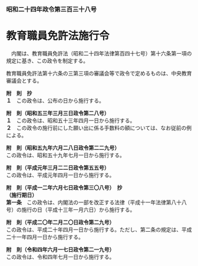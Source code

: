 ### 昭和二十四年政令第三百三十八号  
# 教育職員免許法施行令  
　内閣は、教育職員免許法（昭和二十四年法律第百四十七号）第十六条第一項の規定に基き、この政令を制定する。  
  
教育職員免許法第十六条の三第三項の審議会等で政令で定めるものは、中央教育審議会とする。  
  
**附　則　抄**  
**１**　この政令は、公布の日から施行する。  
  
**附　則（昭和五三年三月三日政令第二八号）**  
**１**　この政令は、昭和五十三年四月一日から施行する。  
**２**　この政令の施行前にした願い出に係る手数料の額については、なお従前の例による。  
  
**附　則（昭和五九年六月二八日政令第二二九号）**  
この政令は、昭和五十九年七月一日から施行する。  
  
**附　則（平成元年三月二二日政令第五五号）**  
この政令は、平成元年四月一日から施行する。  
  
**附　則（平成一二年六月七日政令第三〇八号）　抄**  
**（施行期日）**  
**第一条**　この政令は、内閣法の一部を改正する法律（平成十一年法律第八十八号）の施行の日（平成十三年一月六日）から施行する。  
  
**附　則（平成二〇年二月二〇日政令第二九号）**  
この政令は、平成二十年四月一日から施行する。ただし、第二条の規定は、平成二十一年四月一日から施行する。  
  
**附　則（令和四年六月一七日政令第二一九号）**  
この政令は、令和四年七月一日から施行する。  
  
